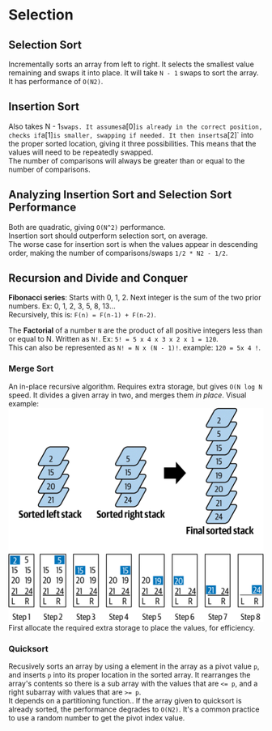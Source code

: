 # Selection

## Selection Sort
Incrementally sorts an array from left to right. It selects the smallest value remaining and swaps it into place.
It will take `N - 1` swaps to sort the array. It has performance of `O(N2)`.

## Insertion Sort
Also takes  N - 1` swaps. It assumes `a[0]` is already in the correct position, checks if `a[1]` is smaller, swapping if
needed. It then inserts `a[2]` into the proper sorted location, giving it three possibilities. This means that the values
will need to be repeatedly swapped.  
The number of comparisons will always be greater than or equal to the number of comparisons.

## Analyzing Insertion Sort and Selection Sort Performance
Both are quadratic, giving `O(N^2)` performance.  
Insertion sort should outperform selection sort, on average.  
The worse case for insertion sort is when the values appear in descending order, making the number of comparisons/swaps
`1/2 * N2 - 1/2`.

## Recursion and Divide and Conquer
**Fibonacci series**: Starts with 0, 1, 2. Next integer is the sum of the two prior numbers. Ex: 0, 1, 2, 3, 5, 8, 13...  
Recursively, this is: `F(n) = F(n-1) + F(n-2)`.

The **Factorial** of a number `N` are the product of all positive integers less than or equal to N. Written as `N!`. Ex:
`5! = 5 x 4 x 3 x 2 x 1 = 120`.  
This can also be represented as `N! = N x (N - 1)!`. example: `120 = 5x 4 !`.

### Merge Sort
An in-place recursive algorithm. Requires extra storage, but gives `O(N log N` speed. It divides a given array in two,
and merges them _in place_. Visual example:
![](mergeSort.gif)  
First allocate the required extra storage to place the values, for efficiency.

### Quicksort
Recusively sorts an array by using a element in the array as a pivot value `p`, and inserts `p` into its proper location
in the sorted array. It rearranges the array's contents so there is a sub array with the values that are `<= p`, and a right
subarray with values that are `>= p`.  
It depends on a partitioning function.. If the array given to quicksort is already sorted, the performance
degrades to `O(N2)`. It's a common practice to use a random number to get the pivot index value.